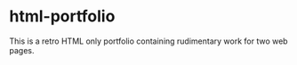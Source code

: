 # html-portfolio
This is a retro HTML only portfolio containing rudimentary work for two web pages.
